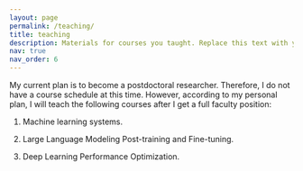 ```yaml
---
layout: page
permalink: /teaching/
title: teaching
description: Materials for courses you taught. Replace this text with your description.
nav: true
nav_order: 6
---
```


My current plan is to become a postdoctoral researcher. Therefore, I do not have a course schedule at this time. However, according to my personal plan, I will teach the following courses after I get a full faculty position:

1. Machine learning systems.
   
2. Large Language Modeling Post-training and Fine-tuning.

3. Deep Learning Performance Optimization.
